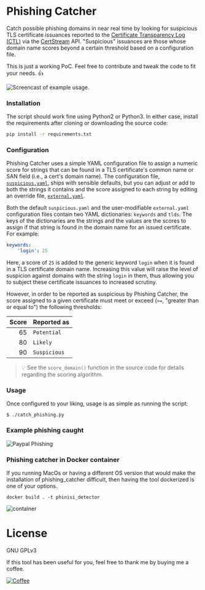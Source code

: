 # Phishing Catcher

Catch possible phishing domains in near real time by looking for suspicious TLS certificate issuances reported to the [Certificate Transparency Log (CTL)](https://www.certificate-transparency.org/) via the [CertStream](https://certstream.calidog.io/) API. "Suspicious" issuances are those whose domain name scores beyond a certain threshold based on a configuration file.

This is just a working PoC. Feel free to contribute and tweak the code to fit your needs. 👍

![Screencast of example usage.](https://i.imgur.com/4BGuXkR.gif)

### Installation

The script should work fine using Python2 or Python3. In either case, install the requirements after cloning or downloading the source code:

```sh
pip install -r requirements.txt
```

### Configuration

Phishing Catcher uses a simple YAML configuration file to assign a numeric score for strings that can be found in a TLS certificate's common name or SAN field (i.e., a cert's domain name). The configuration file, [`suspicious.yaml`](suspicious.yaml), ships with sensible defaults, but you can adjust or add to both the strings it contains and the score assigned to each string by editing an override file, [`external.yaml`](external.yaml).

Both the default `suspicious.yaml` and the user-modifiable `external.yaml` configuration files contain two YAML dictionaries: `keywords` and `tlds`. The keys of the dictionaries are the strings and the values are the scores to assign if that string is found in the domain name for an issued certificate. For example:

```yaml
keywords:
    'login': 25
```

Here, a score of `25` is added to the generic keyword `login` when it is found in a TLS certificate domain name. Increasing this value will raise the level of suspicion against domains with the string `login` in them, thus allowing you to subject these certificate issuances to increased scrutiny.

However, in order to be reported as suspicious by Phishing Catcher, the score assigned to a given certificate must meet or exceed (`>=`, "greater than or equal to") the following thresholds:

| Score | Reported as  |
| -----:| ------------ |
|    65 | `Potential`  |
|    80 | `Likely`     |
|    90 | `Suspicious` |

> :bulb: See the `score_domain()` function in the source code for details regarding the scoring algorithm.

### Usage

Once configured to your liking, usage is as simple as running the script:

```
$ ./catch_phishing.py
```

### Example phishing caught

![Paypal Phishing](https://i.imgur.com/AK60EYz.png)

### Phishing catcher in Docker container

If you running MacOs or having a different OS version that would make the installation of phishing_catcher difficult, then having the tool dockerized is one of your options.

```
docker build . -t phinisi_detector
```
![container](https://i.imgur.com/nEo13PH.jpg)

# License

GNU GPLv3

If this tool has been useful for you, feel free to thank me by buying me a coffee.

[![Coffee](https://www.buymeacoffee.com/assets/img/custom_images/orange_img.png)](https://buymeacoff.ee/x0rz)
